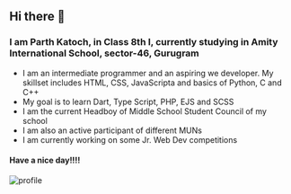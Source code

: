 ## Hi there 👋
### I am Parth Katoch, in Class 8th I, currently studying in Amity International School, sector-46, Gurugram
- I am an intermediate programmer and an aspiring we developer. My skillset includes HTML, CSS, JavaScripta and basics of Python, C and C++
- My goal is to learn Dart, Type Script, PHP, EJS and SCSS
- I am the current Headboy of Middle School Student Council of my school
- I am also an active participant of different MUNs
- I am currently working on some Jr. Web Dev competitions
#### Have a nice day!!!!
<img src="https://cdn.discordapp.com/avatars/852760044121882634/a_4697c85b458be32098c4a523b373d9d7.gif?size=256" alt="profile">

